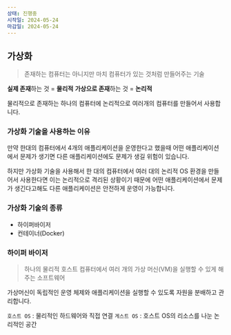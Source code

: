 ```yaml
---
상태: 진행중
시작일: 2024-05-24
마감일: 2024-05-24
---
```

## 가상화
> 존재하는 컴퓨터는 아니지만 마치 컴퓨터가 있는 것처럼 만들어주는 기술

**실제 존재**하는 것 = **물리적**
**가상으로 존재**하는 것 = **논리적**

물리적으로 존재하는 하나의 컴퓨터에 논리적으로 여러개의 컴퓨터를 만들어서 사용합니다.

### 가상화 기술을 사용하는 이유
만약 한대의 컴퓨터에서 4개의 애플리케이션을 운영한다고 했을때 어떤 애플리케이션에서 문제가 생기면 다른 애플리케이션에도 문제가 생길 위험이 있습니다.

하지만 가상화 기술을 사용해서 한 대의 컴퓨터에서 여러 대의  논리적 OS 환경을 만들어서 사용한다면 이는 논리적으로 격리된 상황이기 때문에 어떤 애플리케이션에서 문제가 생긴다고해도 다른 애플리케이션은 안전하게 운영이 가능합니다.

### 가상화 기술의 종류
- 하이퍼바이저
- 컨테이너(Docker)

### 하이퍼 바이저 
> 하나의 물리적 호스트 컴퓨터에서  여러 개의 가상 머신(VM)을 실행할 수 있게 해주는 소프트웨어

가상머신이 독립적인 운영 체제와 애플리케이션을 실행할 수 있도록 자원을 분배하고 관리합니다.

`호스트 OS` : 물리적인 하드웨어와 직접 연결
`게스트 OS` : 호스트 OS의 리소스를 나눈 논리적인 공간


